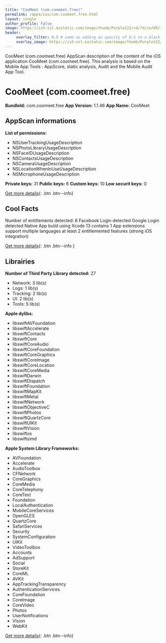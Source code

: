 ```yaml
---
title: "CooMeet (com.coomeet.free)"
permalink: /apps/ios/com.coomeet.free.html
layout: single
author_profile: false
image: https://is5-ssl.mzstatic.com/image/thumb/Purple122/v4/7d/ce/09/7dce0907-8884-78db-0d3d-f150e39c2573/AppIcon-0-0-1x_U007emarketing-0-0-0-7-0-0-sRGB-0-0-0-GLES2_U002c0-512MB-85-220-0-0.png/512x512bb.jpg
header: 
     overlay_filter: 0.5 # same as adding an opacity of 0.5 to a black background
     overlay_image: https://is5-ssl.mzstatic.com/image/thumb/Purple122/v4/7d/ce/09/7dce0907-8884-78db-0d3d-f150e39c2573/AppIcon-0-0-1x_U007emarketing-0-0-0-7-0-0-sRGB-0-0-0-GLES2_U002c0-512MB-85-220-0-0.png/512x512bb.jpg
---
```

CooMeet (com.coomeet.free) AppScan description of the content of the iOS application CooMeet (com.coomeet.free). This analysis is based on the Mobile App Tools : AppScore, static analysis, Audit and the Mobile Audit App Tool.

# CooMeet (com.coomeet.free)

**BundleId:** com.coomeet.free
**App Version:** 1.1.46
**App Name:** CooMeet


## AppScan informations 

**List of permissions:** 
- NSUserTrackingUsageDescription
- NSPhotoLibraryUsageDescription
- NSFaceIDUsageDescription
- NSContactsUsageDescription
- NSCameraUsageDescription
- NSLocationWhenInUseUsageDescription
- NSMicrophoneUsageDescription
  
  
**Private keys:** 31
**Public keys:** 6
**Custom keys:** 10
**Low securit keys:** 0
  
[Get more details](/pricing.html){: .btn .btn--info}

## Cool Facts

Number of entitlements detected: 6
Facebook Login detected
Google Login detected
Native App
build using Xcode 13
contains 1 App extensions
support multiple languages
at least 2 entitlemented features (strong iOS integration)
  
[Get more details](/pricing.html){: .btn .btn--info }

## Librairies 
**Number of Third Party Library detected:** 27
- Network: 3 lib(s)
- Logs: 1 lib(s)
- Tracking: 2 lib(s)
- UI: 2 lib(s)
- Tools: 5 lib(s)


**Apple dylibs:**
- libswiftAVFoundation
- libswiftAccelerate
- libswiftContacts
- libswiftCore
- libswiftCoreAudio
- libswiftCoreFoundation
- libswiftCoreGraphics
- libswiftCoreImage
- libswiftCoreLocation
- libswiftCoreMedia
- libswiftDarwin
- libswiftDispatch
- libswiftFoundation
- libswiftMapKit
- libswiftMetal
- libswiftNetwork
- libswiftObjectiveC
- libswiftPhotos
- libswiftQuartzCore
- libswiftUIKit
- libswiftVision
- libswiftos
- libswiftsimd


**Apple System Library Frameworks:**
- AVFoundation
- Accelerate
- AudioToolbox
- CFNetwork
- CoreGraphics
- CoreMedia
- CoreTelephony
- CoreText
- Foundation
- LocalAuthentication
- MobileCoreServices
- OpenGLES
- QuartzCore
- SafariServices
- Security
- SystemConfiguration
- UIKit
- VideoToolbox
- Accounts
- AdSupport
- Social
- StoreKit
- CoreML
- AVKit
- AppTrackingTransparency
- AuthenticationServices
- CoreFoundation
- CoreImage
- CoreVideo
- Photos
- UserNotifications
- Vision
- WebKit


  
[Get more details](/pricing.html){: .btn .btn--info}

